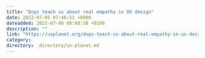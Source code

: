 ```yaml
---
title: "Dogs teach us about real empathy in UX design"
date: 2022-07-05 07:46:51 +0000
dateadded: 2022-07-06 00:00:38 +0100
description: ""
link: "https://uxplanet.org/dogs-teach-us-about-real-empathy-in-ux-design-f9bd2c726f9f?source=rss----819cc2aaeee0---4"
category:
directory: _directory/ux-planet.md
---
```

